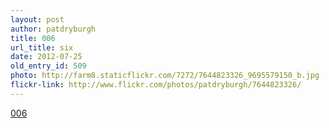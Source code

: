 ```yaml
---
layout: post
author: patdryburgh
title: 006
url_title: six
date: 2012-07-25
old_entry_id: 509
photo: http://farm8.staticflickr.com/7272/7644823326_9695579150_b.jpg
flickr-link: http://www.flickr.com/photos/patdryburgh/7644823326/
---
```


[006](http://www.flickr.com/photos/patdryburgh/7644823326/)
